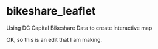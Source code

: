 # bikeshare_leaflet
Using DC Capital Bikeshare Data to create interactive map

OK, so this is an edit that I am making.
